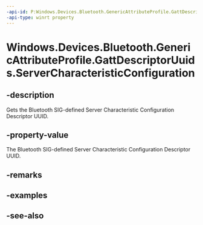```yaml
---
-api-id: P:Windows.Devices.Bluetooth.GenericAttributeProfile.GattDescriptorUuids.ServerCharacteristicConfiguration
-api-type: winrt property
---
```


<!-- Property syntax
public System.Guid ServerCharacteristicConfiguration { get; }
-->

# Windows.Devices.Bluetooth.GenericAttributeProfile.GattDescriptorUuids.ServerCharacteristicConfiguration

## -description
Gets the Bluetooth SIG-defined Server Characteristic Configuration Descriptor UUID.

## -property-value
The Bluetooth SIG-defined Server Characteristic Configuration Descriptor UUID.

## -remarks

## -examples

## -see-also
